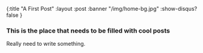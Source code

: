 {:title "A First Post"
 :layout :post
 :banner "/img/home-bg.jpg"
 :show-disqus? false
}

### This is the place that needs to be filled with cool posts

Really need to write something.
